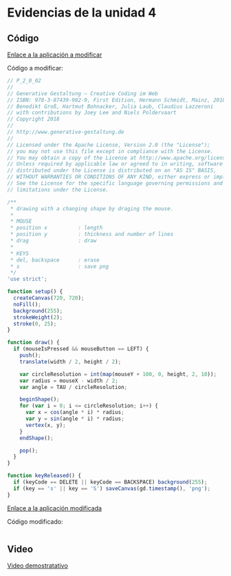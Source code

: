 # Evidencias de la unidad 4

## Código

[Enlace a la aplicación a modificar]([URL](https://editor.p5js.org/generative-design/sketches/P_2_0_02))

Código a modificar:

``` js
// P_2_0_02
//
// Generative Gestaltung – Creative Coding im Web
// ISBN: 978-3-87439-902-9, First Edition, Hermann Schmidt, Mainz, 2018
// Benedikt Groß, Hartmut Bohnacker, Julia Laub, Claudius Lazzeroni
// with contributions by Joey Lee and Niels Poldervaart
// Copyright 2018
//
// http://www.generative-gestaltung.de
//
// Licensed under the Apache License, Version 2.0 (the "License");
// you may not use this file except in compliance with the License.
// You may obtain a copy of the License at http://www.apache.org/licenses/LICENSE-2.0
// Unless required by applicable law or agreed to in writing, software
// distributed under the License is distributed on an "AS IS" BASIS,
// WITHOUT WARRANTIES OR CONDITIONS OF ANY KIND, either express or implied.
// See the License for the specific language governing permissions and
// limitations under the License.

/**
 * drawing with a changing shape by draging the mouse.
 *
 * MOUSE
 * position x          : length
 * position y          : thickness and number of lines
 * drag                : draw
 *
 * KEYS
 * del, backspace      : erase
 * s                   : save png
 */
'use strict';

function setup() {
  createCanvas(720, 720);
  noFill();
  background(255);
  strokeWeight(2);
  stroke(0, 25);
}

function draw() {
  if (mouseIsPressed && mouseButton == LEFT) {
    push();
    translate(width / 2, height / 2);

    var circleResolution = int(map(mouseY + 100, 0, height, 2, 10));
    var radius = mouseX - width / 2;
    var angle = TAU / circleResolution;

    beginShape();
    for (var i = 0; i <= circleResolution; i++) {
      var x = cos(angle * i) * radius;
      var y = sin(angle * i) * radius;
      vertex(x, y);
    }
    endShape();

    pop();
  }
}

function keyReleased() {
  if (keyCode == DELETE || keyCode == BACKSPACE) background(255);
  if (key == 's' || key == 'S') saveCanvas(gd.timestamp(), 'png');
}

```

[Enlace a la aplicación modificada](https://editor.p5js.org/MAG-02/sketches/iNSjDyRH4)

Código modificado:

``` js

```

## Video

[Video demostratativo](URL)



